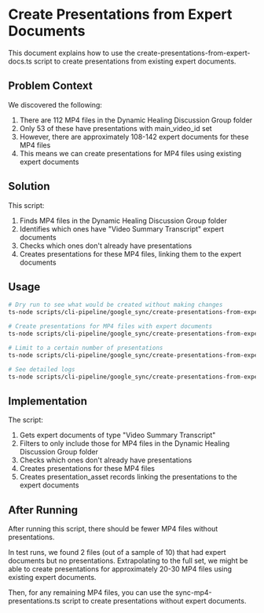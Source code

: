 # Create Presentations from Expert Documents

This document explains how to use the create-presentations-from-expert-docs.ts script to create presentations from existing expert documents.

## Problem Context

We discovered the following:

1. There are 112 MP4 files in the Dynamic Healing Discussion Group folder
2. Only 53 of these have presentations with main_video_id set
3. However, there are approximately 108-142 expert documents for these MP4 files
4. This means we can create presentations for MP4 files using existing expert documents

## Solution

This script:
1. Finds MP4 files in the Dynamic Healing Discussion Group folder
2. Identifies which ones have "Video Summary Transcript" expert documents
3. Checks which ones don't already have presentations
4. Creates presentations for these MP4 files, linking them to the expert documents

## Usage

```bash
# Dry run to see what would be created without making changes
ts-node scripts/cli-pipeline/google_sync/create-presentations-from-expert-docs.ts --dry-run

# Create presentations for MP4 files with expert documents
ts-node scripts/cli-pipeline/google_sync/create-presentations-from-expert-docs.ts

# Limit to a certain number of presentations
ts-node scripts/cli-pipeline/google_sync/create-presentations-from-expert-docs.ts --limit 10

# See detailed logs
ts-node scripts/cli-pipeline/google_sync/create-presentations-from-expert-docs.ts --verbose
```

## Implementation

The script:
1. Gets expert documents of type "Video Summary Transcript"
2. Filters to only include those for MP4 files in the Dynamic Healing Discussion Group folder
3. Checks which ones don't already have presentations
4. Creates presentations for these MP4 files
5. Creates presentation_asset records linking the presentations to the expert documents

## After Running

After running this script, there should be fewer MP4 files without presentations.

In test runs, we found 2 files (out of a sample of 10) that had expert documents but no presentations. Extrapolating to the full set, we might be able to create presentations for approximately 20-30 MP4 files using existing expert documents.

Then, for any remaining MP4 files, you can use the sync-mp4-presentations.ts script to create presentations without expert documents.